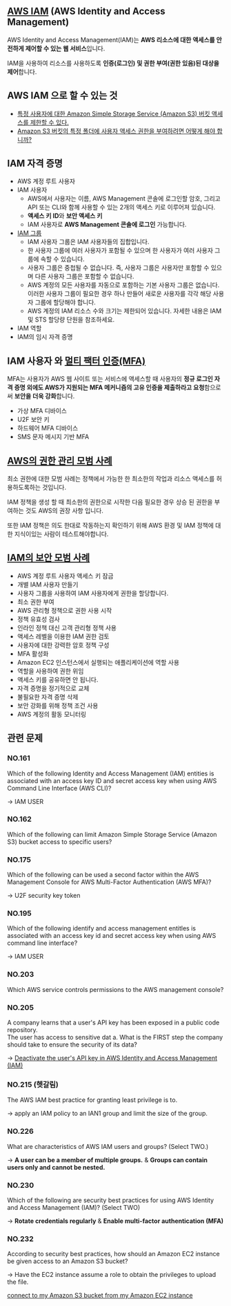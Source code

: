 ## [AWS IAM](https://docs.aws.amazon.com/ko_kr/IAM/latest/UserGuide/introduction.html) (AWS Identity and Access Management)

AWS Identity and Access Management(IAM)는 **AWS 리소스에 대한 액세스를 안전하게 제어할 수 있는 웹 서비스**입니다.

 IAM을 사용하여 리소스를 사용하도록 **인증(로그인) 및 권한 부여(권한 있음)된 대상을 제어**합니다.
 
 ## AWS IAM 으로 할 수 있는 것
 
   * [특정 사용자에 대한 Amazon Simple Storage Service (Amazon S3) 버킷 액세스를 제한할 수 있다.](https://aws.amazon.com/ko/premiumsupport/knowledge-center/block-s3-traffic-vpc-ip/)
   * [Amazon S3 버킷의 특정 폴더에 사용자 액세스 권한을 부여하려면 어떻게 해야 합니까?](https://aws.amazon.com/ko/premiumsupport/knowledge-center/s3-folder-user-access/)
 
 ## IAM 자격 증명

   * AWS 계정 루트 사용자
   * IAM 사용자
      * AWS에서 사용자는 이름, AWS Management 콘솔에 로그인할 암호, 그리고 API 또는 CLI와 함께 사용할 수 있는 2개의 액세스 키로 이루어져 있습니다. 
      * **액세스 키 ID**와 **보안 액세스 키**
      * IAM 사용자로 **AWS Management 콘솔에 로그인** 가능합니다.
   * [IAM 그룹](https://docs.aws.amazon.com/ko_kr/IAM/latest/UserGuide/id_groups.html)
      * IAM 사용자 그룹은 IAM 사용자들의 집합입니다.
      * 한 사용자 그룹에 여러 사용자가 포함될 수 있으며 한 사용자가 여러 사용자 그룹에 속할 수 있습니다.
      * 사용자 그룹은 중첩될 수 없습니다. 즉, 사용자 그룹은 사용자만 포함할 수 있으며 다른 사용자 그룹은 포함할 수 없습니다.
      * AWS 계정의 모든 사용자를 자동으로 포함하는 기본 사용자 그룹은 없습니다. 이러한 사용자 그룹이 필요한 경우 하나 만들어 새로운 사용자를 각각 해당 사용자 그룹에 할당해야 합니다.
      * AWS 계정의 IAM 리소스 수와 크기는 제한되어 있습니다. 자세한 내용은 IAM 및 STS 할당량 단원을 참조하세요.
   * IAM 역할
   * IAM의 임시 자격 증명

## IAM 사용자 와 [멀티 팩터 인증(MFA)](https://docs.aws.amazon.com/ko_kr/IAM/latest/UserGuide/id_credentials_mfa.html)

MFA는 사용자가 AWS 웹 사이트 또는 서비스에 액세스할 때 사용자의 **정규 로그인 자격 증명 외에도 AWS가 지원되는 MFA 메커니즘의 고유 인증을 제출하라고 요청**함으로써 **보안을 더욱 강화**합니다.

   * 가상 MFA 디바이스
   * U2F 보안 키
   * 하드웨어 MFA 디바이스
   * SMS 문자 메시지 기반 MFA

## [AWS의 권한 관리 모범 사례](https://kirkpatrickprice.com/blog/best-practices-for-privilege-management-in-aws/)

최소 권한에 대한 모범 사례는 정책에서 가능한 한 최소한의 작업과 리소스 액세스를 허용하도록하는 것입니다.

IAM 정책을 생성 할 때 최소한의 권한으로 시작한 다음 필요한 경우 상승 된 권한을 부여하는 것도 AWS의 권장 사항 입니다. 

또한 IAM 정책은 의도 한대로 작동하는지 확인하기 위해 AWS 환경 및 IAM 정책에 대한 지식이있는 사람이 테스트해야합니다.

## [IAM의 보안 모범 사례](https://docs.aws.amazon.com/ko_kr/IAM/latest/UserGuide/best-practices.html)

   * AWS 계정 루트 사용자 액세스 키 잠금
   * 개별 IAM 사용자 만들기
   * 사용자 그룹을 사용하여 IAM 사용자에게 권한을 할당합니다.
   * 최소 권한 부여
   * AWS 관리형 정책으로 권한 사용 시작
   * 정책 유효성 검사
   * 인라인 정책 대신 고객 관리형 정책 사용
   * 액세스 레벨을 이용한 IAM 권한 검토
   * 사용자에 대한 강력한 암호 정책 구성
   * MFA 활성화
   * Amazon EC2 인스턴스에서 실행되는 애플리케이션에 역할 사용
   * 역할을 사용하여 권한 위임
   * 액세스 키를 공유하면 안 됩니다.
   * 자격 증명을 정기적으로 교체
   * 불필요한 자격 증명 삭제
   * 보안 강화를 위해 정책 조건 사용
   * AWS 계정의 활동 모니터링


## 관련 문제

### NO.161 
Which of the following Identity and Access Management (IAM) entities is associated with an access key ID and secret access key when using AWS Command Line Interface (AWS CLI)?

-> IAM USER

### NO.162 
Which of the following can limit Amazon Simple Storage Service (Amazon S3) bucket access to specific users?

### NO.175 
Which of the following can be used a second factor within the AWS Management Console for AWS Multi-Factor Authentication (AWS MFA)?

-> U2F security key token

### NO.195 
Which of the following identify and access management entitles is associated with an access key id and secret access key when using AWS command line interface?

-> IAM USER

### NO.203 
Which AWS service controls permissions to the AWS management console?

### NO.205 
A company learns that a user's API key has been exposed in a public code repository.<br/> The user has access to sensitive dat a. What is the FIRST step the company should take to ensure the security of its data?

-> [Deactivate the user's API key in AWS Identity and Access Management (IAM)](https://aws.amazon.com/ko/blogs/security/what-to-do-if-you-inadvertently-expose-an-aws-access-key/)

### NO.215 (헷갈림)
The AWS IAM best practice for granting least privilege is to.

-> apply an IAM policy to an IAN1 group and limit the size of the group.

### NO.226 
What are characteristics of AWS IAM users and groups? (Select TWO.)

-> **A user can be a member of multiple groups.** & **Groups can contain users only and cannot be nested.**

### NO.230 
Which of the following are security best practices for using AWS Identity and Access Management (IAM)? (Select TWO)

-> **Rotate credentials regularly** & **Enable multi-factor authentication (MFA)**

### NO.232
According to security best practices, how should an Amazon EC2 instance be given access to an Amazon S3 bucket?

-> Have the EC2 instance assume a role to obtain the privileges to upload the file.

[connect to my Amazon S3 bucket from my Amazon EC2 instance](https://aws.amazon.com/premiumsupport/knowledge-center/ec2-instance-access-s3-bucket/)
